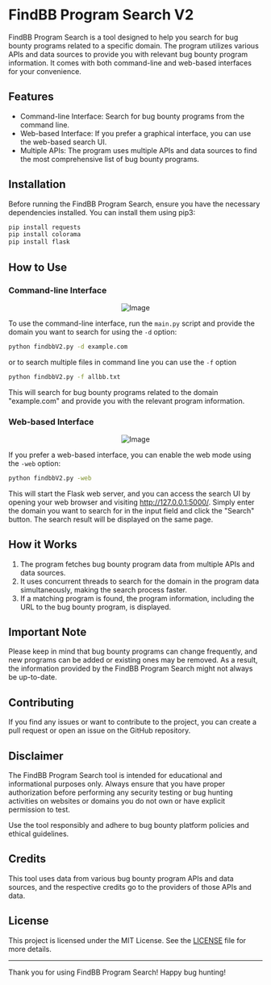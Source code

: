 # FindBB Program Search V2

FindBB Program Search is a tool designed to help you search for bug bounty programs related to a specific domain. The program utilizes various APIs and data sources to provide you with relevant bug bounty program information. It comes with both command-line and web-based interfaces for your convenience.

## Features

- Command-line Interface: Search for bug bounty programs from the command line.
- Web-based Interface: If you prefer a graphical interface, you can use the web-based search UI.
- Multiple APIs: The program uses multiple APIs and data sources to find the most comprehensive list of bug bounty programs.

## Installation

Before running the FindBB Program Search, ensure you have the necessary dependencies installed. You can install them using pip3:
```bash
pip install requests
pip install colorama
pip install flask
```

## How to Use

### Command-line Interface
<div style="text-align:center">
    <img src="https://i.ibb.co/MDj3wy5/image.png" alt="Image" />
</div>

To use the command-line interface, run the `main.py` script and provide the domain you want to search for using the `-d` option:

```bash
python findbbV2.py -d example.com
```
or to search multiple files in command line you can use the `-f` option

```bash
python findbbV2.py -f allbb.txt
```

This will search for bug bounty programs related to the domain "example.com" and provide you with the relevant program information.

### Web-based Interface
<div style="text-align:center">
    <img src="https://i.ibb.co/DKdw7sv/image.png" alt="Image" />
</div>

If you prefer a web-based interface, you can enable the web mode using the `-web` option:

```bash
python findbbV2.py -web
```

This will start the Flask web server, and you can access the search UI by opening your web browser and visiting http://127.0.0.1:5000/. Simply enter the domain you want to search for in the input field and click the "Search" button. The search result will be displayed on the same page.

## How it Works

1. The program fetches bug bounty program data from multiple APIs and data sources.
2. It uses concurrent threads to search for the domain in the program data simultaneously, making the search process faster.
3. If a matching program is found, the program information, including the URL to the bug bounty program, is displayed.

## Important Note

Please keep in mind that bug bounty programs can change frequently, and new programs can be added or existing ones may be removed. As a result, the information provided by the FindBB Program Search might not always be up-to-date.

## Contributing

If you find any issues or want to contribute to the project, you can create a pull request or open an issue on the GitHub repository.

## Disclaimer

The FindBB Program Search tool is intended for educational and informational purposes only. Always ensure that you have proper authorization before performing any security testing or bug hunting activities on websites or domains you do not own or have explicit permission to test.

Use the tool responsibly and adhere to bug bounty platform policies and ethical guidelines.

## Credits

This tool uses data from various bug bounty program APIs and data sources, and the respective credits go to the providers of those APIs and data.

## License

This project is licensed under the MIT License. See the [LICENSE](LICENSE) file for more details.

---

Thank you for using FindBB Program Search! Happy bug hunting!
